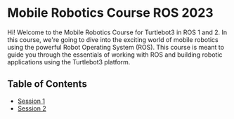 # Mobile Robotics Course ROS 2023

Hi! Welcome to the Mobile Robotics Course for Turtlebot3 in ROS 1 and 2. In this course, we're going to dive into the exciting world of mobile robotics using the powerful Robot Operating System (ROS). This course is meant to guide you through the essentials of working with ROS and building robotic applications using the Turtlebot3 platform.

## Table of Contents
- [Session 1](Sessions/Session_01.md)
- [Session 2](Sessions/Session_02.md)